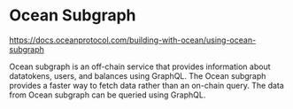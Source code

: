 # Ocean Subgraph

https://docs.oceanprotocol.com/building-with-ocean/using-ocean-subgraph

Ocean subgraph is an off-chain service that provides information about datatokens, users, and balances using GraphQL. The Ocean subgraph provides a faster way to fetch data rather than an on-chain query. The data from Ocean subgraph can be queried using GraphQL.

